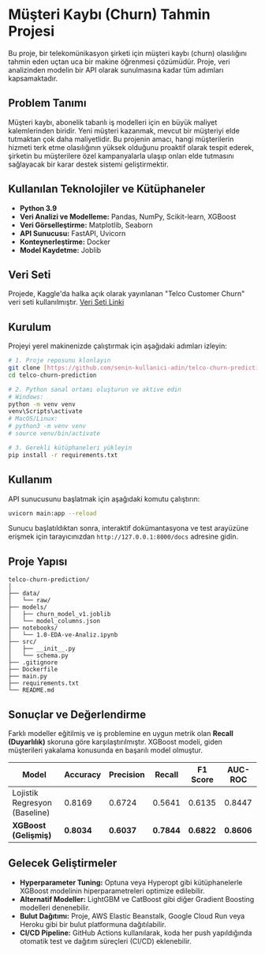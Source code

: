 # Müşteri Kaybı (Churn) Tahmin Projesi

Bu proje, bir telekomünikasyon şirketi için müşteri kaybı (churn) olasılığını tahmin eden uçtan uca bir makine öğrenmesi çözümüdür. Proje, veri analizinden modelin bir API olarak sunulmasına kadar tüm adımları kapsamaktadır.

## Problem Tanımı

Müşteri kaybı, abonelik tabanlı iş modelleri için en büyük maliyet kalemlerinden biridir. Yeni müşteri kazanmak, mevcut bir müşteriyi elde tutmaktan çok daha maliyetlidir. Bu projenin amacı, hangi müşterilerin hizmeti terk etme olasılığının yüksek olduğunu proaktif olarak tespit ederek, şirketin bu müşterilere özel kampanyalarla ulaşıp onları elde tutmasını sağlayacak bir karar destek sistemi geliştirmektir.

## Kullanılan Teknolojiler ve Kütüphaneler

- **Python 3.9**
- **Veri Analizi ve Modelleme:** Pandas, NumPy, Scikit-learn, XGBoost
- **Veri Görselleştirme:** Matplotlib, Seaborn
- **API Sunucusu:** FastAPI, Uvicorn
- **Konteynerleştirme:** Docker
- **Model Kaydetme:** Joblib

## Veri Seti

Projede, Kaggle'da halka açık olarak yayınlanan "Telco Customer Churn" veri seti kullanılmıştır.
[Veri Seti Linki](https://www.kaggle.com/datasets/blastchar/telco-customer-churn)

## Kurulum

Projeyi yerel makinenizde çalıştırmak için aşağıdaki adımları izleyin:

```bash
# 1. Proje reposunu klonlayın
git clone [https://github.com/senin-kullanici-adin/telco-churn-prediction.git](https://github.com/senin-kullanici-adin/telco-churn-prediction.git)
cd telco-churn-prediction

# 2. Python sanal ortamı oluşturun ve aktive edin
# Windows:
python -m venv venv
venv\Scripts\activate
# MacOS/Linux:
# python3 -m venv venv
# source venv/bin/activate

# 3. Gerekli kütüphaneleri yükleyin
pip install -r requirements.txt
```

## Kullanım

API sunucusunu başlatmak için aşağıdaki komutu çalıştırın:

```bash
uvicorn main:app --reload
```

Sunucu başlatıldıktan sonra, interaktif dokümantasyona ve test arayüzüne erişmek için tarayıcınızdan `http://127.0.0.1:8000/docs` adresine gidin.

## Proje Yapısı

```
telco-churn-prediction/
│
├── data/
│   └── raw/
├── models/
│   ├── churn_model_v1.joblib
│   └── model_columns.json
├── notebooks/
│   └── 1.0-EDA-ve-Analiz.ipynb
├── src/
│   ├── __init__.py
│   └── schema.py
├── .gitignore
├── Dockerfile
├── main.py
├── requirements.txt
└── README.md
```

## Sonuçlar ve Değerlendirme

Farklı modeller eğitilmiş ve iş problemine en uygun metrik olan **Recall (Duyarlılık)** skoruna göre karşılaştırılmıştır. XGBoost modeli, giden müşterileri yakalama konusunda en başarılı model olmuştur.

| Model                        | Accuracy | Precision | Recall | F1 Score | AUC-ROC |
|------------------------------|----------|-----------|--------|----------|---------|
| Lojistik Regresyon (Baseline) | 0.8169   | 0.6724    | 0.5641 | 0.6135   | 0.8447  |
| **XGBoost (Gelişmiş)** | **0.8034** | **0.6037** | **0.7844** | **0.6822** | **0.8606** |



## Gelecek Geliştirmeler

- **Hyperparameter Tuning:** Optuna veya Hyperopt gibi kütüphanelerle XGBoost modelinin hiperparametreleri optimize edilebilir.
- **Alternatif Modeller:** LightGBM ve CatBoost gibi diğer Gradient Boosting modelleri denenebilir.
- **Bulut Dağıtımı:** Proje, AWS Elastic Beanstalk, Google Cloud Run veya Heroku gibi bir bulut platformuna dağıtılabilir.
- **CI/CD Pipeline:** GitHub Actions kullanılarak, koda her push yapıldığında otomatik test ve dağıtım süreçleri (CI/CD) eklenebilir.
